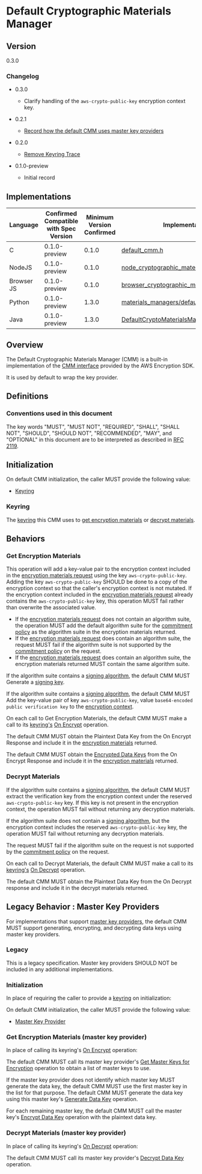 [//]: # "Copyright Amazon.com Inc. or its affiliates. All Rights Reserved."
[//]: # "SPDX-License-Identifier: CC-BY-SA-4.0"

# Default Cryptographic Materials Manager

## Version

0.3.0

### Changelog

- 0.3.0

  - Clarify handling of the `aws-crypto-public-key` encryption context key.

- 0.2.1

  - [Record how the default CMM uses master key providers](https://github.com/awslabs/aws-encryption-sdk-specification/issues/98)

- 0.2.0

  - [Remove Keyring Trace](../changes/2020-05-13_remove-keyring-trace/change.md)

- 0.1.0-preview

  - Initial record

## Implementations

| Language   | Confirmed Compatible with Spec Version | Minimum Version Confirmed | Implementation                                                                                                                                                                                        |
| ---------- | -------------------------------------- | ------------------------- | ----------------------------------------------------------------------------------------------------------------------------------------------------------------------------------------------------- |
| C          | 0.1.0-preview                          | 0.1.0                     | [default_cmm.h](https://github.com/aws/aws-encryption-sdk-c/blob/master/include/aws/cryptosdk/default_cmm.h)                                                                                          |
| NodeJS     | 0.1.0-preview                          | 0.1.0                     | [node_cryptographic_materials_manager.ts](https://github.com/awslabs/aws-encryption-sdk-javascript/blob/master/modules/material-management-node/src/node_cryptographic_materials_manager.ts)          |
| Browser JS | 0.1.0-preview                          | 0.1.0                     | [browser_cryptographic_materials_manager.ts](https://github.com/awslabs/aws-encryption-sdk-javascript/blob/master/modules/material-management-browser/src/browser_cryptographic_materials_manager.ts) |
| Python     | 0.1.0-preview                          | 1.3.0                     | [materials_managers/default.py](https://github.com/aws/aws-encryption-sdk-python/blob/master/src/aws_encryption_sdk/materials_managers/default.py)                                                    |
| Java       | 0.1.0-preview                          | 1.3.0                     | [DefaultCryptoMaterialsManager.java](https://github.com/aws/aws-encryption-sdk-java/blob/master/src/main/java/com/amazonaws/encryptionsdk/DefaultCryptoMaterialsManager.java)                         |

## Overview

The Default Cryptographic Materials Manager (CMM)
is a built-in implementation of the
[CMM interface](cmm-interface.md) provided by the AWS Encryption SDK.

It is used by default to wrap the key provider.

## Definitions

### Conventions used in this document

The key words "MUST", "MUST NOT", "REQUIRED", "SHALL", "SHALL NOT", "SHOULD", "SHOULD NOT", "RECOMMENDED", "MAY", and "OPTIONAL"
in this document are to be interpreted as described in [RFC 2119](https://tools.ietf.org/html/rfc2119).

## Initialization

On default CMM initialization,
the caller MUST provide the following value:

- [Keyring](#keyring)

### Keyring

The [keyring](keyring-interface.md) this CMM uses to
[get encryption materials](#get-encryption-materials) or [decrypt materials](#decrypt-materials).

## Behaviors

### Get Encryption Materials

This operation will add a key-value pair
to the encryption context included in the [encryption materials request](cmm-interface.md#encryption-materials-request)
using the key `aws-crypto-public-key`.
Adding the key `aws-crypto-public-key` SHOULD be done to a copy of the encryption context
so that the caller's encryption context is not mutated.
If the encryption context included in the [encryption materials request](cmm-interface.md#encryption-materials-request)
already contains the `aws-crypto-public-key` key,
this operation MUST fail rather than overwrite the associated value.

- If the [encryption materials request](cmm-interface.md#encryption-materials-request) does not contain an algorithm suite,
  the operation MUST add the default algorithm suite for the [commitment policy](./commitment-policy.md#supported-commitment-policy-enum)
  as the algorithm suite in the encryption materials returned.
- If the [encryption materials request](cmm-interface.md#encryption-materials-request) does contain an algorithm suite,
  the request MUST fail if the algorithm suite is not supported by the [commitment policy](./commitment-policy.md#supported-commitment-policy-enum) on the request.
- If the [encryption materials request](cmm-interface.md#encryption-materials-request) does contain an algorithm suite,
  the encryption materials returned MUST contain the same algorithm suite.

If the algorithm suite contains a [signing algorithm](algorithm-suites.md#signature-algorithm),
the default CMM MUST Generate a [signing key](structures.md#signing-key).

If the algorithm suite contains a [signing algorithm](algorithm-suites.md#signature-algorithm),
the default CMM MUST Add the key-value pair of
key `aws-crypto-public-key`,
value `base64-encoded public verification key`
to the [encryption context](structures.md#encryption-context).

On each call to Get Encryption Materials,
the default CMM MUST make a call to its [keyring's](#keyring)
[On Encrypt](keyring-interface.md#onencrypt) operation.

The default CMM MUST obtain the Plaintext Data Key from the
On Encrypt Response and include it in the
[encryption materials](structures.md#encryption-materials) returned.

The default CMM MUST obtain the
[Encrypted Data Keys](structures.md#encrypted-data-keys)
from the On Encrypt Response and include it
in the [encryption materials](structures.md#encryption-materials) returned.

### Decrypt Materials

If the algorithm suite contains a [signing algorithm](algorithm-suites.md#signature-algorithm),
the default CMM MUST extract the verification key
from the encryption context under the reserved `aws-crypto-public-key` key.
If this key is not present in the encryption context, the operation MUST fail
without returning any decryption materials.

If the algorithm suite does not contain a [signing algorithm](algorithm-suites.md#signature-algorithm),
but the encryption context includes the reserved `aws-crypto-public-key` key,
the operation MUST fail without returning any decryption materials.

The request MUST fail if the algorithm suite on the request is not supported by the [commitment policy](./commitment-policy.md#supported-commitment-policy-enum) on the request.

On each call to Decrypt Materials,
the default CMM MUST make a call to its [keyring's](#keyring)
[On Decrypt](keyring-interface.md#ondecrypt) operation.

The default CMM MUST obtain the Plaintext Data Key from
the On Decrypt response and include it in the decrypt
materials returned.

## Legacy Behavior : Master Key Providers

For implementations that support [master key providers](master-key-provider-interface.md),
the default CMM MUST support generating, encrypting, and decrypting data keys
using master key providers.

### Legacy

This is a legacy specification.
Master key providers SHOULD NOT be included in any additional implementations.

### Initialization

In place of requiring the caller to provide a [keyring](keyring-interface.md)
on initialization:

On default CMM initialization,
the caller MUST provide the following value:

- [Master Key Provider](master-key-provider-interface.md)

### Get Encryption Materials (master key provider)

In place of calling its keyring's [On Encrypt](keyring-interface.md#onencrypt) operation:

The default CMM MUST call its master key provider's
[Get Master Keys for Encryption](master-key-provider-interface.md#get-master-keys-for-encryption) operation
to obtain a list of master keys to use.

If the master key provider does not identify which master key MUST generate the data key,
the default CMM MUST use the first master key in the list for that purpose.
The default CMM MUST generate the data key using this master key's
[Generate Data Key](master-key-interface.md#generate-data-key) operation.

For each remaining master key,
the default CMM MUST call the master key's
[Encrypt Data Key](master-key-interface.md#encrypt-data-key) operation
with the plaintext data key.

### Decrypt Materials (master key provider)

In place of calling its keyring's [On Decrypt](keyring-interface.md#ondecrypt) operation:

The default CMM MUST call its master key provider's
[Decrypt Data Key](master-key-provider-interface.md#decrypt-data-key) operation.
